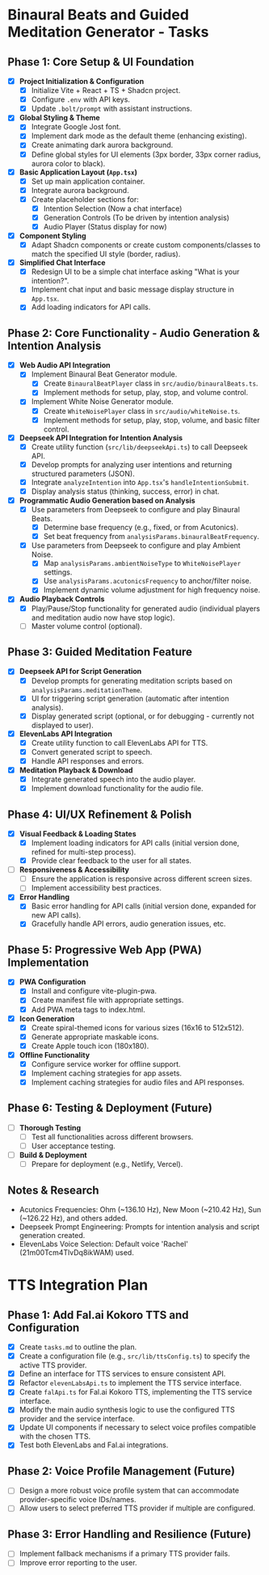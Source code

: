 # Binaural Beats and Guided Meditation Generator - Tasks

## Phase 1: Core Setup & UI Foundation

- [x] **Project Initialization & Configuration**
    - [x] Initialize Vite + React + TS + Shadcn project.
    - [x] Configure `.env` with API keys.
    - [x] Update `.bolt/prompt` with assistant instructions.
- [x] **Global Styling & Theme**
    - [x] Integrate Google Jost font.
    - [x] Implement dark mode as the default theme (enhancing existing).
    - [x] Create animating dark aurora background.
    - [x] Define global styles for UI elements (3px border, 33px corner radius, aurora color to black).
- [x] **Basic Application Layout (`App.tsx`)**
    - [x] Set up main application container.
    - [x] Integrate aurora background.
    - [x] Create placeholder sections for:
        - [x] Intention Selection (Now a chat interface)
        - [x] Generation Controls (To be driven by intention analysis)
        - [x] Audio Player (Status display for now)
- [x] **Component Styling**
    - [x] Adapt Shadcn components or create custom components/classes to match the specified UI style (border, radius).
- [x] **Simplified Chat Interface**
    - [x] Redesign UI to be a simple chat interface asking "What is your intention?".
    - [x] Implement chat input and basic message display structure in `App.tsx`.
    - [x] Add loading indicators for API calls.

## Phase 2: Core Functionality - Audio Generation & Intention Analysis

- [x] **Web Audio API Integration**
    - [x] Implement Binaural Beat Generator module.
        - [x] Create `BinauralBeatPlayer` class in `src/audio/binauralBeats.ts`.
        - [x] Implement methods for setup, play, stop, and volume control.
    - [x] Implement White Noise Generator module.
        - [x] Create `WhiteNoisePlayer` class in `src/audio/whiteNoise.ts`.
        - [x] Implement methods for setup, play, stop, volume, and basic filter control.
- [x] **Deepseek API Integration for Intention Analysis**
    - [x] Create utility function (`src/lib/deepseekApi.ts`) to call Deepseek API.
    - [x] Develop prompts for analyzing user intentions and returning structured parameters (JSON).
    - [x] Integrate `analyzeIntention` into `App.tsx`'s `handleIntentionSubmit`.
    - [x] Display analysis status (thinking, success, error) in chat.
- [x] **Programmatic Audio Generation based on Analysis**
    - [x] Use parameters from Deepseek to configure and play Binaural Beats.
        - [x] Determine base frequency (e.g., fixed, or from Acutonics).
        - [x] Set beat frequency from `analysisParams.binauralBeatFrequency`.
    - [x] Use parameters from Deepseek to configure and play Ambient Noise.
        - [x] Map `analysisParams.ambientNoiseType` to `WhiteNoisePlayer` settings.
        - [x] Use `analysisParams.acutonicsFrequency` to anchor/filter noise.
        - [x] Implement dynamic volume adjustment for high frequency noise.
- [x] **Audio Playback Controls**
    - [x] Play/Pause/Stop functionality for generated audio (individual players and meditation audio now have stop logic).
    - [ ] Master volume control (optional).

## Phase 3: Guided Meditation Feature

- [x] **Deepseek API for Script Generation**
    - [x] Develop prompts for generating meditation scripts based on `analysisParams.meditationTheme`.
    - [x] UI for triggering script generation (automatic after intention analysis).
    - [x] Display generated script (optional, or for debugging - currently not displayed to user).
- [x] **ElevenLabs API Integration**
    - [x] Create utility function to call ElevenLabs API for TTS.
    - [x] Convert generated script to speech.
    - [x] Handle API responses and errors.
- [x] **Meditation Playback & Download**
    - [x] Integrate generated speech into the audio player.
    - [x] Implement download functionality for the audio file.

## Phase 4: UI/UX Refinement & Polish

- [x] **Visual Feedback & Loading States**
    - [x] Implement loading indicators for API calls (initial version done, refined for multi-step process).
    - [x] Provide clear feedback to the user for all states.
- [ ] **Responsiveness & Accessibility**
    - [ ] Ensure the application is responsive across different screen sizes.
    - [ ] Implement accessibility best practices.
- [x] **Error Handling**
    - [x] Basic error handling for API calls (initial version done, expanded for new API calls).
    - [x] Gracefully handle API errors, audio generation issues, etc.

## Phase 5: Progressive Web App (PWA) Implementation

- [x] **PWA Configuration**
    - [x] Install and configure vite-plugin-pwa.
    - [x] Create manifest file with appropriate settings.
    - [x] Add PWA meta tags to index.html.
- [x] **Icon Generation**
    - [x] Create spiral-themed icons for various sizes (16x16 to 512x512).
    - [x] Generate appropriate maskable icons.
    - [x] Create Apple touch icon (180x180).
- [x] **Offline Functionality**
    - [x] Configure service worker for offline support.
    - [x] Implement caching strategies for app assets.
    - [x] Implement caching strategies for audio files and API responses.

## Phase 6: Testing & Deployment (Future)

- [ ] **Thorough Testing**
    - [ ] Test all functionalities across different browsers.
    - [ ] User acceptance testing.
- [ ] **Build & Deployment**
    - [ ] Prepare for deployment (e.g., Netlify, Vercel).

## Notes & Research
- Acutonics Frequencies: Ohm (~136.10 Hz), New Moon (~210.42 Hz), Sun (~126.22 Hz), and others added.
- Deepseek Prompt Engineering: Prompts for intention analysis and script generation created.
- ElevenLabs Voice Selection: Default voice 'Rachel' (21m00Tcm4TlvDq8ikWAM) used.

# TTS Integration Plan

## Phase 1: Add Fal.ai Kokoro TTS and Configuration

- [x] Create `tasks.md` to outline the plan.
- [x] Create a configuration file (e.g., `src/lib/ttsConfig.ts`) to specify the active TTS provider.
- [x] Define an interface for TTS services to ensure consistent API.
- [x] Refactor `elevenLabsApi.ts` to implement the TTS service interface.
- [x] Create `falApi.ts` for Fal.ai Kokoro TTS, implementing the TTS service interface.
- [x] Modify the main audio synthesis logic to use the configured TTS provider and the service interface.
- [x] Update UI components if necessary to select voice profiles compatible with the chosen TTS.
- [x] Test both ElevenLabs and Fal.ai integrations.

## Phase 2: Voice Profile Management (Future)

- [ ] Design a more robust voice profile system that can accommodate provider-specific voice IDs/names.
- [ ] Allow users to select preferred TTS provider if multiple are configured.

## Phase 3: Error Handling and Resilience (Future)

- [ ] Implement fallback mechanisms if a primary TTS provider fails.
- [ ] Improve error reporting to the user.
```